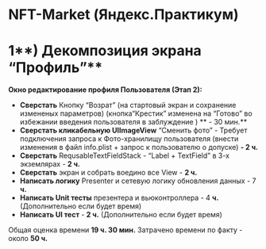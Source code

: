 # NFT-Market (Яндекс.Практикум)

# 1**) Декомпозиция экрана “Профиль”**

 **Окно редактирование профиля Пользователя (Этап 2):**
- **Сверстать** Кнопку “Возрат” (на стартовый экран и сохранение измененых параметров) (кнопка“Крестик” изменена на “Готово” во избежании введения пользователя в заблуждение ) ** - 30 мин.**
- **Сверстать кликабельную UIImageView** “Сменить фото” - Требует подключения запроса к Фото-хранилищу пользователя (внести изменения в файл info.plist + запрос к пользователю о допуске) **- 2 ч.**
- **Сверстать** RequsableTextFieldStack - “Label + TextField” в 3-х экземлярах - **2 ч.**
- **Сверстать** экран и собрать воедино все View - **2 ч.**
- **Написать логику** Presenter и сетевую логику обновления данных  - 7 **ч.**
- **Написать Unit тесты** презентера и вьюконтроллера - 4 **ч.** (Дополнительно если будет время)
- **Написать UI тест** - **2 ч.** (Дополнительно если будет время)

Общая оценка времени **19 ч. 30 мин.**
Затрачено времени по факту - около **50 ч.**
